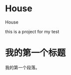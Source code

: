 # House
House

this is a project for my test

<!DOCTYPE html PUBLIC "-//W3C//DTD XHTML 1.0 Transitional//EN" "http://www.w3.org/TR/xhtml1/DTD/xhtml1-transitional.dtd">
<html lang="zh-CN" xml:lang="zh-CN" xmlns="http://www.w3.org/1999/xhtml">


<head>
<meta http-equiv="Content-Type" content="text/html; charset=GB2312" />
</head>
<body>

<h1>我的第一个标题</h1>

<p>我的第一个段落。</p>

</body>
</html>
